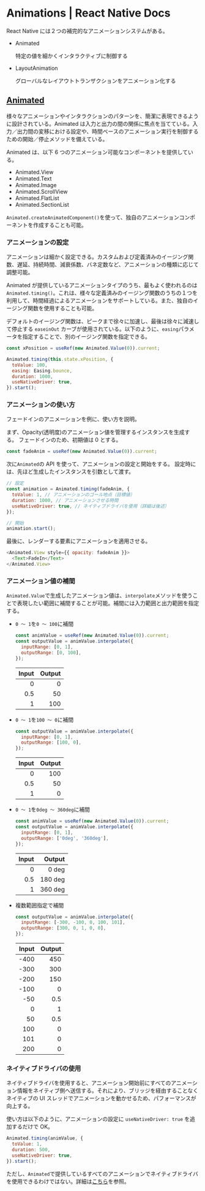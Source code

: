 # Animations | React Native Docs

React Native には２つの補完的なアニメーションシステムがある。

- Animated

  特定の値を細かくインタラクティブに制御する

- LayoutAnimation

  グローバルなレイアウトトランザクションをアニメーション化する

## [Animated](https://reactnative.dev/docs/animations#animated-api)

様々なアニメーションやインタラクションのパターンを、簡潔に表現できるように設計されている。Animated は入力と出力の間の関係に焦点を当てている。入力／出力間の変移における設定や、時間ベースのアニメーション実行を制御するための開始／停止メソッドを備えている。

Animated は、以下 6 つのアニメーション可能なコンポーネントを提供している。

- Animated.View
- Animated.Text
- Animated.Image
- Animated.ScrollView
- Animated.FlatList
- Animated.SectionList

`Animated.createAnimatedComponent()`を使って、独自のアニメーションコンポーネントを作成することも可能。

### アニメーションの設定

アニメーションは細かく設定できる。カスタムおよび定義済みのイージング関数、遅延、持続時間、減衰係数、バネ定数など、アニメーションの種類に応じて調整可能。

Animated が提供しているアニメーションタイプのうち、最もよく使われるのは`Animated.timing()`。これは、様々な定義済みのイージング関数のうちの１つを利用して、時間経過によるアニメーションをサポートしている。また、独自のイージング関数を使用することも可能。

デフォルトのイージング関数は、ピークまで徐々に加速し、最後は徐々に減速して停止する `easeinOut` カーブが使用されている。以下のように、`easing`パラメータを指定することで、別のイージング関数を指定できる。

```js
const xPosition = useRef(new Animated.Value(0)).current;

Animated.timing(this.state.xPosition, {
  toValue: 100,
  easing: Easing.bounce,
  duration: 1000,
  useNativeDriver: true,
}).start();
```

### アニメーションの使い方

フェードインのアニメーションを例に、使い方を説明。

まず、Opacity(透明度)のアニメーション値を管理するインスタンスを生成する。
フェードインのため、初期値は 0 とする。

```js
const fadeAnim = useRef(new Animated.Value(0)).current;
```

次に`Animated`の API を使って、アニメーションの設定と開始をする。
設定時には、先ほど生成したインスタンスを引数として渡す。

```js
// 設定
const animation = Animated.timing(fadeAnim, {
  toValue: 1, // アニメーションのゴール地点（目標値）
  duration: 1000, // アニメーションさせる時間
  useNativeDriver: true, // ネイティブドライバを使用（詳細は後述）
});

// 開始
animation.start();
```

最後に、レンダーする要素にアニメーションを適用させる。

```js
<Animated.View style={{ opacity: fadeAnim }}>
  <Text>FadeIn</Text>
</Animated.View>
```

### アニメーション値の補間

`Animated.Value`で生成したアニメーション値は、`interpolate`メソッドを使うことで表現したい範囲に補間することが可能。補間には入力範囲と出力範囲を指定する。

- `0 ～ 1`を`0 ～ 100`に補間

  ```js
  const animValue = useRef(new Animated.Value(0)).current;
  const outputValue = animValue.interpolate({
    inputRange: [0, 1],
    outputRange: [0, 100],
  });
  ```

  | Input | Output |
  | ----: | -----: |
  |     0 |      0 |
  |   0.5 |     50 |
  |     1 |    100 |

- `0 ～ 1`を`100 ～ 0`に補間

  ```js
  const outputValue = animValue.interpolate({
    inputRange: [0, 1],
    outputRange: [100, 0],
  });
  ```

  | Input | Output |
  | ----: | -----: |
  |     0 |    100 |
  |   0.5 |     50 |
  |     1 |      0 |

- `0 ～ 1`を`0deg ～ 360deg`に補間

  ```js
  const animValue = useRef(new Animated.Value(0)).current;
  const outputValue = animValue.interpolate({
    inputRange: [0, 1],
    outputRange: ['0deg', '360deg'],
  });
  ```

  | Input |  Output |
  | ----: | ------: |
  |     0 |   0 deg |
  |   0.5 | 180 deg |
  |     1 | 360 deg |

- 複数範囲指定で補間

  ```js
  const outputValue = animValue.interpolate({
    inputRange: [-300, -100, 0, 100, 101],
    outputRange: [300, 0, 1, 0, 0],
  });
  ```

  | Input | Output |
  | ----: | -----: |
  |  -400 |    450 |
  |  -300 |    300 |
  |  -200 |    150 |
  |  -100 |      0 |
  |   -50 |    0.5 |
  |     0 |      1 |
  |    50 |    0.5 |
  |   100 |      0 |
  |   101 |      0 |
  |   200 |      0 |

### ネイティブドライバの使用

ネイティブドライバを使用すると、アニメーション開始前にすべてのアニメーション情報をネイティブ側へ送信する。それにより、ブリッジを経由することなくネイティブの UI スレッドでアニメーションを動かせるため、パフォーマンスが向上する。

使い方は以下のように、アニメーションの設定に `useNativeDriver: true` を追加するだけで OK。

```js
Animated.timing(animValue, {
  toValue: 1,
  duration: 500,
  useNativeDriver: true,
}).start();
```

ただし、`Animated`で提供しているすべてのアニメーションでネイティブドライバを使用できるわけではない。詳細は[こちら](https://reactnative.dev/docs/animations#caveats)を参照。
